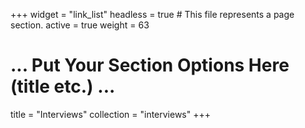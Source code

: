 +++
widget = "link_list"
headless = true  # This file represents a page section.
active = true
weight = 63
# ... Put Your Section Options Here (title etc.) ...
title = "Interviews"
collection = "interviews"
+++
